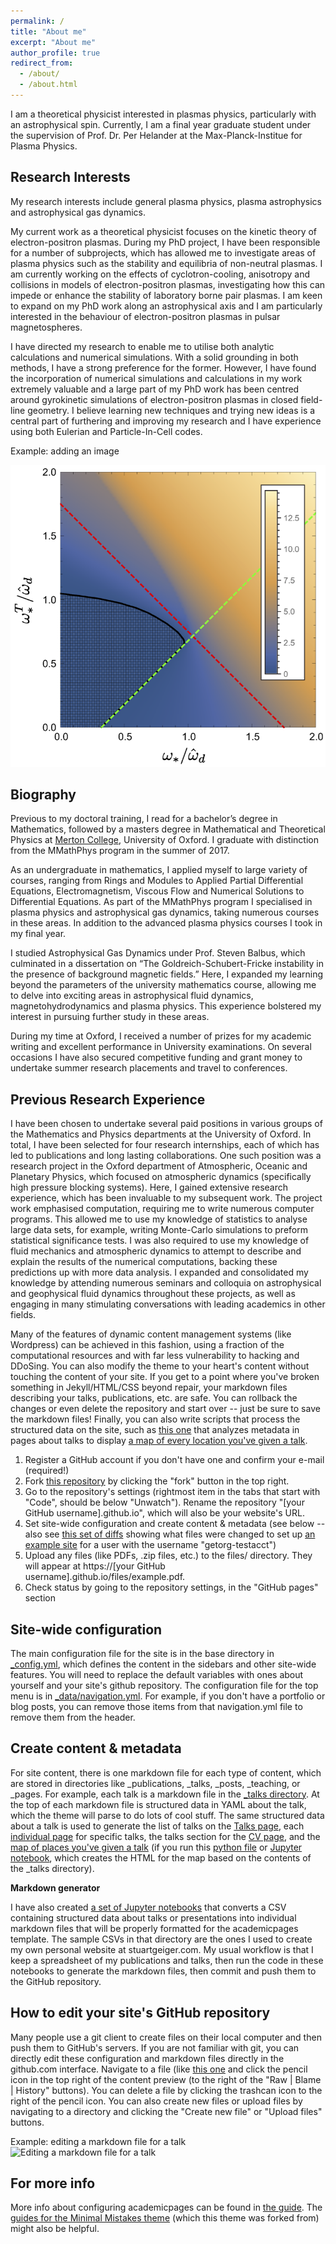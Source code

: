 ```yaml
---
permalink: /
title: "About me"
excerpt: "About me"
author_profile: true
redirect_from: 
  - /about/
  - /about.html
---
```

I am a theoretical physicist interested in plasmas physics, particularly with an astrophysical spin. Currently, I am a final year graduate student under the supervision of Prof. Dr. Per Helander at the Max-Planck-Institue for Plasma Physics. 



Research Interests
------

My research interests include general plasma physics, plasma astrophysics and astrophysical gas dynamics. 

My current work as a theoretical physicist focuses on the kinetic theory of electron-positron plasmas. During my PhD project, I have been responsible for a number of subprojects, which has allowed me to investigate areas of plasma physics such as the stability and equilibria of non-neutral plasmas. I am currently working on the effects of cyclotron-cooling, anisotropy and collisions in models of electron-positron plasmas, investigating how this can impede or enhance the stability of laboratory borne pair  plasmas. I am keen to expand on my PhD work along an astrophysical axis and I am particularly interested in the behaviour of electron-positron plasmas in pulsar magnetospheres.

I have directed my research to enable me to utilise both analytic calculations and numerical simulations. With a solid grounding in both methods, I have a strong preference for the former. However, I have found the incorporation of numerical simulations and calculations in my work extremely valuable and a large part of my PhD work has been centred around gyrokinetic simulations of electron-positron plasmas in closed field-line geometry. I believe learning new techniques and trying new ideas is a central part of furthering and improving my research and I have experience using both Eulerian and Particle-In-Cell codes.

Example: adding an image

![Linear stability](/images/figtry.png)

Biography
------

Previous to my doctoral training, I read for a bachelor’s degree in Mathematics, followed by a masters degree in Mathematical and Theoretical Physics at [Merton College](https://www.merton.ox.ac.uk/), University of Oxford. I graduate with distinction from the MMathPhys program in the summer of 2017.

As an undergraduate in mathematics, I applied myself to large variety of courses, ranging from Rings and Modules to Applied Partial Differential Equations, Electromagnetism, Viscous Flow and Numerical Solutions to Differential Equations. As part of the MMathPhys program I specialised in plasma physics and astrophysical gas dynamics, taking numerous courses in these areas. In addition to the advanced plasma physics courses I took in my final year.

I studied Astrophysical Gas Dynamics under Prof. Steven Balbus, which culminated in a dissertation on “The Goldreich-Schubert-Fricke instability in the presence of background magnetic fields.” Here, I expanded my learning beyond the parameters of the university mathematics course, allowing me to delve into exciting areas in astrophysical fluid dynamics, magnetohydrodynamics and plasma physics. This experience bolstered my interest in pursuing further study in these areas.

During my time at Oxford, I received a number of prizes for my academic writing and excellent performance in University examinations. On several occasions I have also secured competitive funding and grant money to undertake summer research placements and travel to conferences.

Previous Research Experience 
------


I have been chosen to undertake several paid positions in various groups of the Mathematics and Physics departments at the University of Oxford. In total, I have been selected for four research internships, each of which has led to publications and long lasting collaborations. One such position was a research project in the Oxford department of Atmospheric, Oceanic and Planetary Physics, which focused on atmospheric dynamics (specifically high pressure blocking systems). Here, I gained extensive research experience, which has been invaluable to my subsequent work. The project work emphasised computation, requiring me to write numerous computer programs. This allowed me to use my knowledge of statistics to analyse large data sets, for example, writing Monte-Carlo simulations to preform statistical significance tests. I was also required to use my knowledge of fluid mechanics and atmospheric dynamics to attempt to describe and explain the results of the numerical computations, backing these predictions up with more data analysis. I expanded and consolidated my knowledge by attending numerous seminars and colloquia on astrophysical and geophysical fluid dynamics throughout these projects, as well as engaging in many stimulating conversations with leading academics in other fields.

Many of the features of dynamic content management systems (like Wordpress) can be achieved in this fashion, using a fraction of the computational resources and with far less vulnerability to hacking and DDoSing. You can also modify the theme to your heart's content without touching the content of your site. If you get to a point where you've broken something in Jekyll/HTML/CSS beyond repair, your markdown files describing your talks, publications, etc. are safe. You can rollback the changes or even delete the repository and start over -- just be sure to save the markdown files! Finally, you can also write scripts that process the structured data on the site, such as [this one](https://github.com/academicpages/academicpages.github.io/blob/master/talkmap.ipynb) that analyzes metadata in pages about talks to display [a map of every location you've given a talk](https://academicpages.github.io/talkmap.html).


1. Register a GitHub account if you don't have one and confirm your e-mail (required!)
1. Fork [this repository](https://github.com/academicpages/academicpages.github.io) by clicking the "fork" button in the top right. 
1. Go to the repository's settings (rightmost item in the tabs that start with "Code", should be below "Unwatch"). Rename the repository "[your GitHub username].github.io", which will also be your website's URL.
1. Set site-wide configuration and create content & metadata (see below -- also see [this set of diffs](http://archive.is/3TPas) showing what files were changed to set up [an example site](https://getorg-testacct.github.io) for a user with the username "getorg-testacct")
1. Upload any files (like PDFs, .zip files, etc.) to the files/ directory. They will appear at https://[your GitHub username].github.io/files/example.pdf.  
1. Check status by going to the repository settings, in the "GitHub pages" section

Site-wide configuration
------
The main configuration file for the site is in the base directory in [_config.yml](https://github.com/academicpages/academicpages.github.io/blob/master/_config.yml), which defines the content in the sidebars and other site-wide features. You will need to replace the default variables with ones about yourself and your site's github repository. The configuration file for the top menu is in [_data/navigation.yml](https://github.com/academicpages/academicpages.github.io/blob/master/_data/navigation.yml). For example, if you don't have a portfolio or blog posts, you can remove those items from that navigation.yml file to remove them from the header. 

Create content & metadata
------
For site content, there is one markdown file for each type of content, which are stored in directories like _publications, _talks, _posts, _teaching, or _pages. For example, each talk is a markdown file in the [_talks directory](https://github.com/academicpages/academicpages.github.io/tree/master/_talks). At the top of each markdown file is structured data in YAML about the talk, which the theme will parse to do lots of cool stuff. The same structured data about a talk is used to generate the list of talks on the [Talks page](https://academicpages.github.io/talks), each [individual page](https://academicpages.github.io/talks/2012-03-01-talk-1) for specific talks, the talks section for the [CV page](https://academicpages.github.io/cv), and the [map of places you've given a talk](https://academicpages.github.io/talkmap.html) (if you run this [python file](https://github.com/academicpages/academicpages.github.io/blob/master/talkmap.py) or [Jupyter notebook](https://github.com/academicpages/academicpages.github.io/blob/master/talkmap.ipynb), which creates the HTML for the map based on the contents of the _talks directory).

**Markdown generator**

I have also created [a set of Jupyter notebooks](https://github.com/academicpages/academicpages.github.io/tree/master/markdown_generator
) that converts a CSV containing structured data about talks or presentations into individual markdown files that will be properly formatted for the academicpages template. The sample CSVs in that directory are the ones I used to create my own personal website at stuartgeiger.com. My usual workflow is that I keep a spreadsheet of my publications and talks, then run the code in these notebooks to generate the markdown files, then commit and push them to the GitHub repository.

How to edit your site's GitHub repository
------
Many people use a git client to create files on their local computer and then push them to GitHub's servers. If you are not familiar with git, you can directly edit these configuration and markdown files directly in the github.com interface. Navigate to a file (like [this one](https://github.com/academicpages/academicpages.github.io/blob/master/_talks/2012-03-01-talk-1.md) and click the pencil icon in the top right of the content preview (to the right of the "Raw | Blame | History" buttons). You can delete a file by clicking the trashcan icon to the right of the pencil icon. You can also create new files or upload files by navigating to a directory and clicking the "Create new file" or "Upload files" buttons. 

Example: editing a markdown file for a talk
![Editing a markdown file for a talk](/images/editing-talk.png)

For more info
------
More info about configuring academicpages can be found in [the guide](https://academicpages.github.io/markdown/). The [guides for the Minimal Mistakes theme](https://mmistakes.github.io/minimal-mistakes/docs/configuration/) (which this theme was forked from) might also be helpful.
